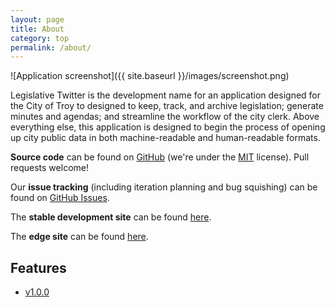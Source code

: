 ```yaml
---
layout: page
title: About
category: top
permalink: /about/
---
```


![Application screenshot]({{ site.baseurl }}/images/screenshot.png)


Legislative Twitter is the development name for an application designed for the
City of Troy to designed to keep, track, and archive legislation; generate minutes
and agendas; and streamline the workflow of the city clerk. Above everything
else, this application is designed to begin the process of opening up city public
data in both machine-readable and human-readable formats.



**Source code** can be found on [GitHub](http://github.com/leesharma/legislative-twitter) (we're under the [MIT](http://opensource.org/licenses/MIT) license). Pull requests welcome!

Our **issue tracking** (including iteration planning and bug squishing) can be found on [GitHub Issues](https://github.com/leesharma/legislative_twitter/issues).

The **stable development site** can be found [here](http://legislative-twitter.herokuapp.com).

The **edge site** can be found [here](http://legislative-twitter-dev.herokuapp.com).

## Features

* [v1.0.0](features)
